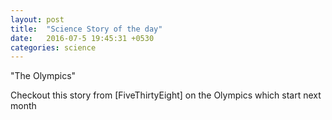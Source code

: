 ```yaml
---
layout: post
title:  "Science Story of the day"
date:   2016-07-5 19:45:31 +0530
categories: science
---
```

"The Olympics"

Checkout this story from [FiveThirtyEight] on the Olympics which start next month

[FiveThirthyEight]: http://fivethirtyeight.com/features/the-olympics-are-still-struggling-to-define-gender/
